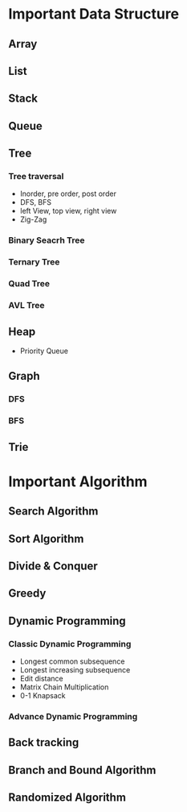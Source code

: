 # Important Data Structure
## Array
## List
## Stack
## Queue
## Tree
### Tree traversal
- Inorder, pre order, post order
- DFS, BFS
- left View, top view, right view
- Zig-Zag

### Binary Seacrh Tree
### Ternary Tree
### Quad Tree
### AVL Tree

## Heap
- Priority Queue
## Graph
### DFS
### BFS
## Trie
   
# Important Algorithm
## Search Algorithm
## Sort Algorithm
## Divide & Conquer
## Greedy
## Dynamic Programming
### Classic Dynamic Programming
- Longest common subsequence
- Longest increasing subsequence
- Edit distance
- Matrix Chain Multiplication
- 0-1 Knapsack
### Advance Dynamic Programming
## Back tracking
## Branch and Bound Algorithm
## Randomized Algorithm
